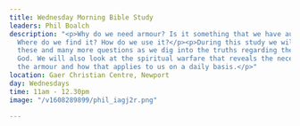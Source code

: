 ```yaml
---
title: Wednesday Morning Bible Study
leaders: Phil Boalch
description: "<p>Why do we need armour? Is it something that we have automatically?
  Where do we find it? How do we use it?</p><p>During this study we will be answering
  these and many more questions as we dig into the truths regarding the armour of
  God. We will also look at the spiritual warfare that reveals the necessity of wearing
  the armour and how that applies to us on a daily basis.</p>"
location: Gaer Christian Centre, Newport
day: Wednesdays
time: 11am - 12.30pm
image: "/v1608289899/phil_iagj2r.png"

---
```

